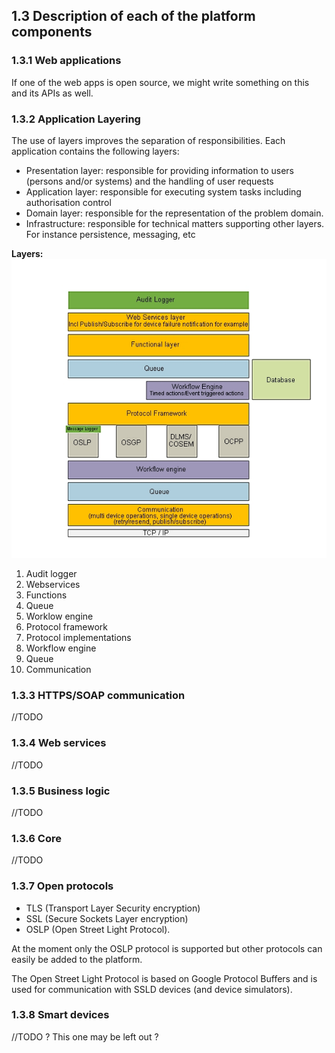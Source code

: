 ## 1.3 Description of each of the platform components

### 1.3.1 Web applications

If one of the web apps is open source, we might write something on this and its APIs as well.

### 1.3.2 Application Layering

The use of layers improves the separation of responsibilities. Each application contains the following layers:

- Presentation layer: responsible for providing information to users (persons and/or systems) and the handling of user requests
- Application layer: responsible for executing system tasks including authorisation control
- Domain layer: responsible for the representation of the problem domain.
- Infrastructure: responsible for technical matters supporting other layers. For instance persistence, messaging, etc

**Layers:**
 ![alt text](./layers.png "Layers")

1. Audit logger
2. Webservices
3. Functions
4. Queue
5. Worklow engine
6. Protocol framework
7. Protocol implementations
8. Workflow engine
9. Queue
10. Communication


### 1.3.3 HTTPS/SOAP communication

//TODO

### 1.3.4 Web services

//TODO

### 1.3.5 Business logic

//TODO

### 1.3.6 Core

//TODO

### 1.3.7 Open protocols

- TLS (Transport Layer Security encryption)
- SSL (Secure Sockets Layer encryption)
- OSLP (Open Street Light Protocol).

At the moment only the OSLP protocol is supported but other protocols can easily be added to the platform.

The Open Street Light Protocol is based on Google Protocol Buffers and is used for communication with SSLD devices (and device simulators).

### 1.3.8 Smart devices

//TODO ? This one may be left out ?
